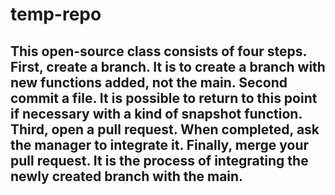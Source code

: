 # temp-repo
This open-source class consists of four steps.
First, create a branch. It is to create a branch with new functions added, not the main.
Second commit a file. It is possible to return to this point if necessary with a kind of snapshot function.
Third, open a pull request. When completed, ask the manager to integrate it.
Finally, merge your pull request. It is the process of integrating the newly created branch with the main.
-------------------------------------------
